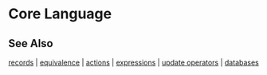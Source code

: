 # Core Language

## See Also

[records](../records) | [equivalence](../equivalence) | [actions](../actions) | [expressions](../expressions) | [update operators](../update-operators) | [databases](../databases)